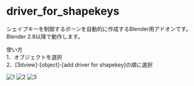 # driver_for_shapekeys

シェイプキーを制御するボーンを自動的に作成するBlender用アドオンです。  
Blender 2.8以降で動作します。  

使い方  
1．オブジェクトを選択  
2．[3dview]-[object]-[add driver for shapekey]の順に選択  

![1](https://user-images.githubusercontent.com/45068161/65658944-ae789400-e064-11e9-90e9-041e87c438cf.gif)
![2](https://user-images.githubusercontent.com/45068161/65658945-ae789400-e064-11e9-99ca-a549288ba8e2.gif)
![3](https://user-images.githubusercontent.com/45068161/65658946-af112a80-e064-11e9-9ba1-ecc3795778d1.gif)

